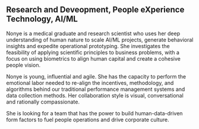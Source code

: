 ## Research and Deveopment, People eXperience Technology, AI/ML
Nonye is a medical graduate and research scientist who uses her deep understanding of human nature to scale AI/ML projects, generate behavioral insights and expedite operational prototyping. She investigates the feasibility of applying scientific principles to business problems, with a focus on using biometrics to align human capital and create a cohesive people vision. 

Nonye is young, influential and agile. She has the capacity to perform the emotional labor needed to re-align the incentives, methodology, and algorithms behind our traditional performance management systems and data collection methods. Her collaboration style is visual, conversational and rationally compassionate.

She is looking for a team that has the power to build human-data-driven form factors to fuel people operations and drive corporate culture.


